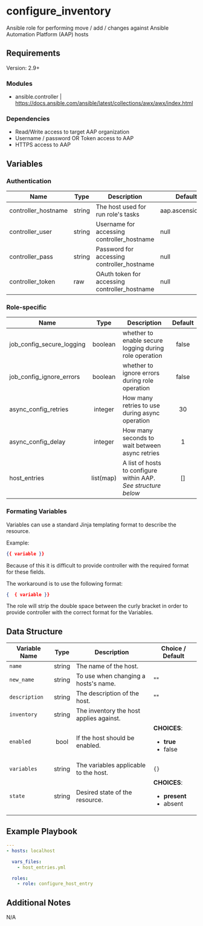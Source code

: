 # configure_inventory

Ansible role for performing move / add / changes against Ansible Automation Platform (AAP) hosts

## Requirements

Version: 2.9+

### Modules
  - ansible.controller | https://docs.ansible.com/ansible/latest/collections/awx/awx/index.html

### Dependencies

- Read/Write access to target AAP organization
- Username / password OR Token access to AAP
- HTTPS access to AAP

## Variables

### Authentication

| Name                | Type   | Description                                   | Default           |
| ------------------- | ------ | --------------------------------------------- | ----------------- |
| controller_hostname | string | The host used for run role's tasks            | aap.ascension.org |
| controller_user     | string | Username for accessing controller_hostname    | null              |
| controller_pass     | string | Password for accessing controller_hostname    | null              |
| controller_token    | raw    | OAuth token for accessing controller_hostname | null              |

### Role-specific

| Name                      |   Type    | Description                                                    | Default |
| ------------------------- | :-------: | -------------------------------------------------------------- | :-----: |
| job_config_secure_logging |  boolean  | whether to enable secure logging during role operation         |  false  |
| job_config_ignore_errors  |  boolean  | whether to ignore errors during role operation                 |  false  |
| async_config_retries      |  integer  | How many retries to use during async operation                 |   30    |
| async_config_delay        |  integer  | How many seconds to wait between async retries                 |    1    |
| host_entries              | list(map) | A list of hosts to configure within AAP. *See structure below* |   []    |


### Formating Variables
Variables can use a standard Jinja templating format to describe the resource.

Example:
```json
{{ variable }}
```

Because of this it is difficult to provide controller with the required format for these fields.

The workaround is to use the following format:
```json
{  { variable }}
```
The role will strip the double space between the curly bracket in order to provide controller with the correct format for the Variables.

## Data Structure

| Variable Name |  Type  | Description                             | Choice / Default                                         |
| ------------- | :----: | --------------------------------------- | -------------------------------------------------------- |
| `name`        | string | The name of the host.                   |                                                          |
| `new_name`    | string | To use when changing a hosts's name.    | ""                                                       |
| `description` | string | The description of the host.            | ""                                                       |
| `inventory`   | string | The inventory the host applies against. |                                                          |
| `enabled`     |  bool  | If the host should be enabled.          | **CHOICES**:<ul><li>**true**</li><li>false</li></ul>     |
| `variables`   | string | The variables applicable to the host.   | `{}`                                                     |
| `state`       | string | Desired state of the resource.          | **CHOICES**:<ul><li>**present**</li><li>absent</li></ul> |

## Example Playbook

```yaml
---
- hosts: localhost

  vars_files:
    - host_entries.yml

  roles:
    - role: configure_host_entry
```

## Additional Notes

N/A